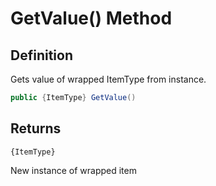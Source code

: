 # GetValue() Method

## Definition
Gets value of wrapped ItemType from instance.

```C#
public {ItemType} GetValue()
```

## Returns
`{ItemType}`

New instance of wrapped item
